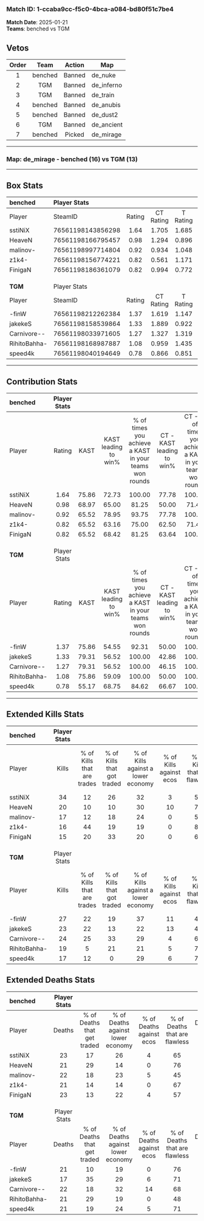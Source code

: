 ### Match ID: 1-ccaba9cc-f5c0-4bca-a084-bd80f51c7be4  
**Match Date**: 2025-01-21  
**Teams**: benched vs TGM  

## Vetos  

| Order | Team | Action | Map |
| :---: | :--: | :----: | --- |
| 1 | benched | Banned | de_nuke |
| 2 | TGM | Banned | de_inferno |
| 3 | TGM | Banned | de_train |
| 4 | benched | Banned | de_anubis |
| 5 | benched | Banned | de_dust2 |
| 6 | TGM | Banned | de_ancient |
| 7 | benched | Picked | de_mirage |

---  

### **Map**: de_mirage - benched (16) vs TGM (13)  
---  

## Box Stats  

| **benched**  | Player Stats      |        |           |          |       |       |       |         |        |      |     |
| :- | :- | :-: | :-: | :-: | :-: | :-: | :-: | :-: | :-: | :-: | :-: |
| Player       | SteamID           | Rating | CT Rating | T Rating | KAST  |  ADR  | Kills | Assists | Deaths | K/D  | HS% |
| sstiNiX      | 76561198143856298 |  1.64  |   1.705   |  1.685   | 75.86 | 127.0 |  34   |    8    |   23   | 1.48 | 70  |
| HeaveN       | 76561198166795457 |  0.98  |   1.294   |  0.896   | 68.97 | 60.2  |  20   |    3    |   21   | 0.95 | 55  |
| malinov-     | 76561198997714804 |  0.92  |   0.934   |  1.048   | 65.52 | 77.1  |  17   |    9    |   22   | 0.77 | 82  |
| z1k4-        | 76561198156774221 |  0.82  |   0.561   |  1.171   | 65.52 | 52.4  |  16   |    6    |   21   | 0.76 | 56  |
| FinigaN      | 76561198186361079 |  0.82  |   0.994   |  0.772   | 65.52 | 72.6  |  15   |    8    |   23   | 0.65 | 40  |
|              |                   |        |           |          |       |       |       |         |        |      |     |
|              |                   |        |           |          |       |       |       |         |        |      |     |
|              |                   |        |           |          |       |       |       |         |        |      |     |
| **TGM**      | Player Stats      |        |           |          |       |       |       |         |        |      |     |
| Player       | SteamID           | Rating | CT Rating | T Rating | KAST  |  ADR  | Kills | Assists | Deaths | K/D  | HS% |
| -finW        | 76561198212262384 |  1.37  |   1.619   |  1.147   | 75.86 | 98.4  |  27   |    7    |   21   | 1.29 | 66  |
| jakekeS      | 76561198158539864 |  1.33  |   1.889   |  0.922   | 79.31 | 90.6  |  23   |    7    |   17   | 1.35 | 43  |
| Carnivore--  | 76561198033971605 |  1.27  |   1.327   |  1.319   | 79.31 | 87.0  |  24   |   11    |   22   | 1.09 | 70  |
| RihitoBahha- | 76561198168987887 |  1.08  |   0.959   |  1.435   | 75.86 | 82.7  |  19   |    5    |   21   | 0.90 | 73  |
| speed4k      | 76561198040194649 |  0.78  |   0.866   |  0.851   | 55.17 | 58.2  |  17   |    4    |   21   | 0.81 | 29  |
---  

## Contribution Stats  

| **benched**  | Player Stats |       |                      |                                                        |                           |                                                             |                          |                                                            |
| :- | :-: | :-: | :-: | :-: | :-: | :-: | :-: | :-: |
| Player       |    Rating    | KAST  | KAST leading to win% | % of times you achieve a KAST in your teams won rounds | CT - KAST leading to win% | CT - % of times you achieve a KAST in your teams won rounds | T - KAST leading to win% | T - % of times you achieve a KAST in your teams won rounds |
| sstiNiX      |     1.64     | 75.86 |        72.73         |                         100.00                         |           77.78           |                           100.00                            |          69.23           |                           100.00                           |
| HeaveN       |     0.98     | 68.97 |        65.00         |                         81.25                          |           50.00           |                            71.43                            |          80.00           |                           88.89                            |
| malinov-     |     0.92     | 65.52 |        78.95         |                         93.75                          |           77.78           |                           100.00                            |          80.00           |                           88.89                            |
| z1k4-        |     0.82     | 65.52 |        63.16         |                         75.00                          |           62.50           |                            71.43                            |          63.64           |                           77.78                            |
| FinigaN      |     0.82     | 65.52 |        68.42         |                         81.25                          |           63.64           |                           100.00                            |          75.00           |                           66.67                            |
|              |              |       |                      |                                                        |                           |                                                             |                          |                                                            |
|              |              |       |                      |                                                        |                           |                                                             |                          |                                                            |
|              |              |       |                      |                                                        |                           |                                                             |                          |                                                            |
| **TGM**      | Player Stats |       |                      |                                                        |                           |                                                             |                          |                                                            |
| Player       |    Rating    | KAST  | KAST leading to win% | % of times you achieve a KAST in your teams won rounds | CT - KAST leading to win% | CT - % of times you achieve a KAST in your teams won rounds | T - KAST leading to win% | T - % of times you achieve a KAST in your teams won rounds |
| -finW        |     1.37     | 75.86 |        54.55         |                         92.31                          |           50.00           |                           100.00                            |          60.00           |                           85.71                            |
| jakekeS      |     1.33     | 79.31 |        56.52         |                         100.00                         |           42.86           |                           100.00                            |          77.78           |                           100.00                           |
| Carnivore--  |     1.27     | 79.31 |        56.52         |                         100.00                         |           46.15           |                           100.00                            |          70.00           |                           100.00                           |
| RihitoBahha- |     1.08     | 75.86 |        59.09         |                         100.00                         |           50.00           |                           100.00                            |          70.00           |                           100.00                           |
| speed4k      |     0.78     | 55.17 |        68.75         |                         84.62                          |           66.67           |                           100.00                            |          71.43           |                           71.43                            |
---  

## Extended Kills Stats  

| **benched**  | Player Stats |                            |                            |                                    |                         |                              |                                 |                                       |                    |           |
| :- | :-: | :-: | :-: | :-: | :-: | :-: | :-: | :-: | :-: | :-: |
| Player       |    Kills     | % of Kills that are trades | % of Kills that got traded | % of Kills against a lower economy | % of Kills against ecos | % of Kills that are flawless | % of Kills that are close duels | % of Kills that are assisted by flash | Pistol Round Kills | AWP Kills |
| sstiNiX      |      34      |             12             |             26             |                 32                 |            3            |              59              |                3                |                   6                   |         0          |     0     |
| HeaveN       |      20      |             10             |             10             |                 30                 |           10            |              70              |                5                |                   0                   |         0          |     1     |
| malinov-     |      17      |             12             |             18             |                 24                 |            0            |              53              |               12                |                   6                   |         0          |     1     |
| z1k4-        |      16      |             44             |             19             |                 19                 |            0            |              81              |               13                |                   0                   |         5          |     4     |
| FinigaN      |      15      |             20             |             33             |                 20                 |            0            |              60              |                7                |                   7                   |         0          |     2     |
|              |              |                            |                            |                                    |                         |                              |                                 |                                       |                    |           |
|              |              |                            |                            |                                    |                         |                              |                                 |                                       |                    |           |
|              |              |                            |                            |                                    |                         |                              |                                 |                                       |                    |           |
| **TGM**      | Player Stats |                            |                            |                                    |                         |                              |                                 |                                       |                    |           |
| Player       |    Kills     | % of Kills that are trades | % of Kills that got traded | % of Kills against a lower economy | % of Kills against ecos | % of Kills that are flawless | % of Kills that are close duels | % of Kills that are assisted by flash | Pistol Round Kills | AWP Kills |
| -finW        |      27      |             22             |             19             |                 37                 |           11            |              48              |                4                |                   4                   |         0          |     1     |
| jakekeS      |      23      |             22             |             13             |                 22                 |           13            |              48              |               13                |                  17                   |         0          |     3     |
| Carnivore--  |      24      |             25             |             33             |                 29                 |            4            |              67              |                8                |                   0                   |         3          |     2     |
| RihitoBahha- |      19      |             5              |             21             |                 21                 |            5            |              79              |                5                |                   5                   |         0          |     3     |
| speed4k      |      17      |             12             |             0              |                 29                 |            6            |              71              |                0                |                   0                   |         5          |     0     |
## Extended Deaths Stats  

| **benched**  | Player Stats |                             |                                   |                          |                               |                            |                           |               |
| :- | :-: | :-: | :-: | :-: | :-: | :-: | :-: | :-: |
| Player       |    Deaths    | % of Deaths that get traded | % of Deaths against lower economy | % of Deaths against ecos | % of Deaths that are flawless | % of Deaths that are close | % of Deaths while blinded | Deaths to AWP |
| sstiNiX      |      23      |             17              |                26                 |            4             |              65               |             13             |            13             |       1       |
| HeaveN       |      21      |             29              |                14                 |            0             |              76               |             5              |             5             |       2       |
| malinov-     |      22      |             18              |                23                 |            5             |              45               |             5              |             5             |       0       |
| z1k4-        |      21      |             14              |                14                 |            0             |              67               |             0              |             5             |       2       |
| FinigaN      |      23      |             13              |                22                 |            4             |              57               |             9              |             0             |       3       |
|              |              |                             |                                   |                          |                               |                            |                           |               |
|              |              |                             |                                   |                          |                               |                            |                           |               |
|              |              |                             |                                   |                          |                               |                            |                           |               |
| **TGM**      | Player Stats |                             |                                   |                          |                               |                            |                           |               |
| Player       |    Deaths    | % of Deaths that get traded | % of Deaths against lower economy | % of Deaths against ecos | % of Deaths that are flawless | % of Deaths that are close | % of Deaths while blinded | Deaths to AWP |
| -finW        |      21      |             10              |                19                 |            0             |              76               |             10             |             0             |       3       |
| jakekeS      |      17      |             35              |                29                 |            6             |              71               |             0              |             6             |       0       |
| Carnivore--  |      22      |             18              |                32                 |            14            |              68               |             9              |             0             |       2       |
| RihitoBahha- |      21      |             29              |                19                 |            0             |              48               |             14             |            10             |       0       |
| speed4k      |      21      |             19              |                24                 |            5             |              71               |             0              |             5             |       0       |
